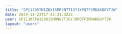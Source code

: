 ```yaml
---
title: "SP11J05TW1Z0X1SMR9N7T1GYJXPQTF3MDAKBGYTJW"
date: 2024-11-23T17:42:21.323Z
user: SP11J05TW1Z0X1SMR9N7T1GYJXPQTF3MDAKBGYTJW
layout: "users"
---
```

    